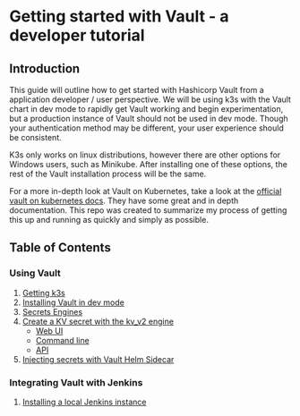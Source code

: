 # Getting started with Vault - a developer tutorial

## Introduction

This guide will outline how to get started with Hashicorp Vault from a application developer / user perspective. We will be using k3s with the Vault chart in dev mode to rapidly get Vault working and begin experimentation, but a production instance of Vault should not be used in dev mode. Though your authentication method may be different, your user experience should be consistent.

K3s only works on linux distributions, however there are other options for Windows users, such as Minikube. After installing one of these options, the rest of the Vault installation process will be the same.

For a more in-depth look at Vault on Kubernetes, take a look at the [official vault on kubernetes docs](https://learn.hashicorp.com/collections/vault/kubernetes). They have some great and in depth documentation. This repo was created to summarize my process of getting this up and running as quickly and simply as possible.

## Table of Contents

### Using Vault

1. [Getting k3s](k3s_install.md)
2. [Installing Vault in dev mode](vault_install.md)
3. [Secrets Engines](secrets_engines.md)
4. [Create a KV secret with the kv_v2 engine](kv_secret/intro.md)
    - [Web UI](kv_secret/web_ui.md)
    - [Command line](kv_secret/vault_cli.md)
    - [API](kv_secret/vault_api.md)
5. [Injecting secrets with Vault Helm Sidecar](inject_sidecar.md)

### Integrating Vault with Jenkins

1. [Installing a local Jenkins instance](jenkins_install.md)